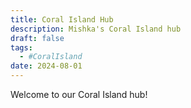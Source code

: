 ```yaml
---
title: Coral Island Hub
description: Mishka's Coral Island hub
draft: false
tags:
  - #CoralIsland
date: 2024-08-01
---
```


Welcome to our Coral Island hub!
